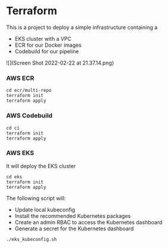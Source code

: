 # Terraform

This is a project to deploy a simple infrastructure containing a
- EKS cluster with a VPC 
- ECR for our Docker images
- Codebuild for our pipeline

![](Screen Shot 2022-02-22 at 21.37.14.png)

### AWS ECR
```
cd ecr/multi-repo
terraform init
terraform apply
```

### AWS Codebuild
```
cd ci
terraform init
terraform apply
```


### AWS EKS
It will deploy the EKS cluster
```
cd eks
terraform init
terraform apply
```

The following script will:
- Update local kubeconfig
- Install the recommended Kubernetes packages
- Create an admin RBAC to access the Kubernetes dashboard
- Generate a secret for the Kubernetes dashboard
```
./eks_kubeconfig.sh 
```
